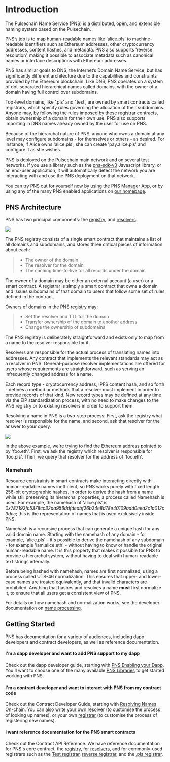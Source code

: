 # Introduction

The Pulsechain Name Service (PNS) is a distributed, open, and extensible naming system based on the Pulsechain.

PNS’s job is to map human-readable names like ‘alice.pls’ to machine-readable identifiers such as Ethereum addresses, other cryptocurrency addresses, content hashes, and metadata. PNS also supports ‘reverse resolution’, making it possible to associate metadata such as canonical names or interface descriptions with Ethereum addresses.

PNS has similar goals to DNS, the Internet’s Domain Name Service, but has significantly different architecture due to the capabilities and constraints provided by the Ethereum blockchain. Like DNS, PNS operates on a system of dot-separated hierarchical names called domains, with the owner of a domain having full control over subdomains.

Top-level domains, like ‘.pls’ and ‘.test’, are owned by smart contracts called registrars, which specify rules governing the allocation of their subdomains. Anyone may, by following the rules imposed by these registrar contracts, obtain ownership of a domain for their own use. PNS also supports importing in DNS names already owned by the user for use on PNS.

Because of the hierarchal nature of PNS, anyone who owns a domain at any level may configure subdomains - for themselves or others - as desired. For instance, if Alice owns 'alice.pls', she can create 'pay.alice.pls' and configure it as she wishes.

PNS is deployed on the Pulsechain main network and on several test networks. If you use a library such as the [pns-sdk-v3](https://www.npmjs.com/package/@pnsdomains/pns-sdk-v3) Javascript library, or an end-user application, it will automatically detect the network you are interacting with and use the PNS deployment on that network.

You can try PNS out for yourself now by using the [PNS Manager App](https://app.pulse.domains), or by using any of the many PNS enabled applications on [our homepage](https://pulse.domains).

## PNS Architecture

PNS has two principal components: the [registry](contract-api-reference/pns.md), and [resolvers](contract-api-reference/publicresolver.md).

![](<.gitbook/assets/pns-architecture (1).png>)

The PNS registry consists of a single smart contract that maintains a list of all domains and subdomains, and stores three critical pieces of information about each:

> * The owner of the domain
> * The resolver for the domain
> * The caching time-to-live for all records under the domain

The owner of a domain may be either an external account (a user) or a smart contract. A registrar is simply a smart contract that owns a domain and issues subdomains of that domain to users that follow some set of rules defined in the contract.

Owners of domains in the PNS registry may:

> * Set the resolver and TTL for the domain
> * Transfer ownership of the domain to another address
> * Change the ownership of subdomains

The PNS registry is deliberately straightforward and exists only to map from a name to the resolver responsible for it.

Resolvers are responsible for the actual process of translating names into addresses. Any contract that implements the relevant standards may act as a resolver in PNS. General-purpose resolver implementations are offered for users whose requirements are straightforward, such as serving an infrequently changed address for a name.

Each record type - cryptocurrency address, IPFS content hash, and so forth - defines a method or methods that a resolver must implement in order to provide records of that kind. New record types may be defined at any time via the EIP standardization process, with no need to make changes to the PNS registry or to existing resolvers in order to support them.

Resolving a name in PNS is a two-step process: First, ask the registry what resolver is responsible for the name, and second, ask that resolver for the answer to your query.

![](https://lh5.googleusercontent.com/\_OPPzaxTxKggx9HuxloeWtK8ggEfIIBKRCEA6BKMwZdzAfUpIY6cz7NK5CFmiuw7TwknbhFNVRCJsswHLqkxUEJ5KdRzpeNbyg8\_H9d2RZdG28kgipT64JyPZUP--bAizozaDcxCq34)

In the above example, we're trying to find the Ethereum address pointed to by 'foo.eth'. First, we ask the registry which resolver is responsible for 'foo.pls'. Then, we query that resolver for the address of 'foo.eth'.

### Namehash

Resource constraints in smart contracts make interacting directly with human-readable names inefficient, so PNS works purely with fixed length 256-bit cryptographic hashes. In order to derive the hash from a name while still preserving its hierarchal properties, a process called Namehash is used. For example, the namehash of 'alice.pls' is _0x787192fc5378cc32aa956ddfdedbf26b24e8d78e40109add0eea2c1a012c3dec_; this is the representation of names that is used exclusively inside PNS.

Namehash is a recursive process that can generate a unique hash for any valid domain name. Starting with the namehash of any domain - for example, 'alice.pls' - it's possible to derive the namehash of any subdomain - for example 'iam.alice.eth' - without having to know or handle the original human-readable name. It is this property that makes it possible for PNS to provide a hierarchal system, without having to deal with human-readable text strings internally.

Before being hashed with namehash, names are first normalized, using a process called UTS-46 normalization. This ensures that upper- and lower-case names are treated equivalently, and that invalid characters are prohibited. Anything that hashes and resolves a name **must** first normalize it, to ensure that all users get a consistent view of PNS.

For details on how namehash and normalization works, see the developer documentation on [name processing](contract-api-reference/name-processing.md).

## Getting Started

PNS has documentation for a variety of audiences, including dapp developers and contract developers, as well as reference documentation.

#### I'm a dapp developer and want to add PNS support to my dapp

Check out the dapp developer guide, starting with [PNS Enabling your Dapp](dapp-developer-guide/pns-enabling-your-dapp.md). You'll want to choose one of the many available [PNS Libraries](dapp-developer-guide/pns-libraries.md) to get started working with PNS.

#### I'm a contract developer and want to interact with PNS from my contract code

Check out the Contract Developer Guide, starting with [Resolving Names On-chain](contract-developer-guide/resolving-names-on-chain.md). You can also [write your own resolver](contract-developer-guide/writing-a-resolver.md) (to customise the process of looking up names), or your own [registrar](contract-developer-guide/writing-a-registrar.md) (to customise the process of registering new names).

#### I want reference documentation for the PNS smart contracts

Check out the Contract API Reference. We have reference documentation for PNS's core contract, the [registry](contract-api-reference/pns.md), for [resolvers](contract-api-reference/publicresolver.md), and for commonly-used registrars such as the [Test registrar](contract-api-reference/testregistrar.md), [reverse registrar](contract-api-reference/reverseregistrar.md), and the [.pls registrar](contract-api-reference/.eth-permanent-registrar/).

